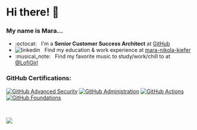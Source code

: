 # Hi there! :wave:

### My name is <b>Mara</b>...

<ul>
  <li>
    :octocat: &nbsp; I'm a <b>Senior Customer Success Architect</b> at <a href="https://www.youtube.com/watch?v=pBy1zgt0XPc">GitHub</a>
  </li>
  <li>
    <img src="https://i.sstatic.net/gVE0j.png" alt="linkedin"> &nbsp; 
    Find my education & work experience at <a href="https://www.linkedin.com/in/mara-nikola-kiefer">mara-nikola-kiefer</a>
  </li>
  <li>
    :musical_note: &nbsp; Find my favorite music to study/work/chill to at <a href="https://www.youtube.com/@LofiGirl">@LofiGirl</a>
  </li>
</ul>

### GitHub Certifications:

<!--START_SECTION:badges-->
[![GitHub Advanced Security](https://images.credly.com/size/110x110/images/c9ed294b-f8ac-48fa-a8c3-96dab1f110f2/image.png)](http://www.credly.com/badges/1c93695e-2247-4ea9-87e2-27af9e88d3c2 "GitHub Advanced Security")
[![GitHub Administration](https://images.credly.com/size/110x110/images/34880f37-8ec8-4542-a78a-73ba6647208e/image.png)](http://www.credly.com/badges/88809896-0999-4215-be54-4bcbcd9c130b "GitHub Administration")
[![GitHub Actions](https://images.credly.com/size/110x110/images/89efc3e7-842b-4790-b09b-9ea5efc71ec3/image.png)](http://www.credly.com/badges/3aca13a6-4a3e-4fde-b44c-4f0feb9d767c "GitHub Actions")
[![GitHub Foundations](https://images.credly.com/size/110x110/images/024d0122-724d-4c5a-bd83-cfe3c4b7a073/image.png)](http://www.credly.com/badges/fbbee16e-6c0b-46a1-8df8-b02e19440e54 "GitHub Foundations")
<!--END_SECTION:badges-->

<br>

![](https://komarev.com/ghpvc/?username=mnkiefer)
